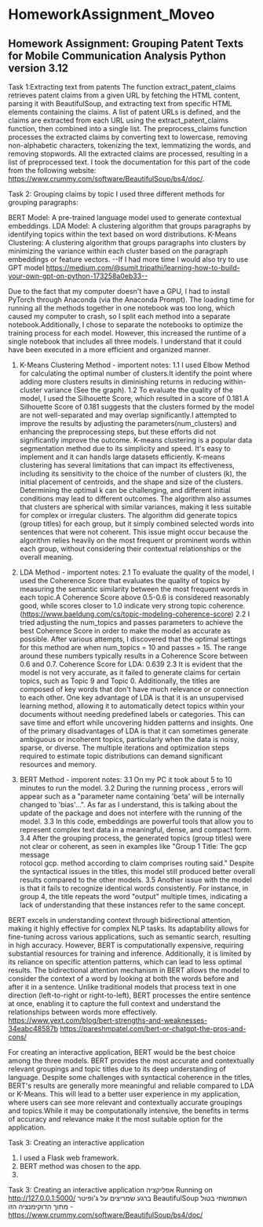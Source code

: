 # HomeworkAssignment_Moveo
Homework Assignment: Grouping Patent Texts for Mobile Communication Analysis
Python version 3.12
----------------------------------------------------------------------------
Task 1:Extracting text from patents
The function extract_patent_claims retrieves patent claims from a given URL by fetching the HTML content, parsing it with BeautifulSoup, and extracting text from specific HTML elements containing the claims.
A list of patent URLs is defined, and the claims are extracted from each URL using the extract_patent_claims function, then combined into a single list.
The preprocess_claims function processes the extracted claims by converting text to lowercase, removing non-alphabetic characters, tokenizing the text, lemmatizing the words, and removing stopwords.
All the extracted claims are processed, resulting in a list of preprocessed text.
I took the documentation for this part of the code from the following website: https://www.crummy.com/software/BeautifulSoup/bs4/doc/.

Task 2: Grouping claims by topic
I used three different methods for grouping paragraphs:

BERT Model: A pre-trained language model used to generate contextual embeddings.
LDA Model: A clustering algorithm that groups paragraphs by identifying topics within the text based on word distributions.
K-Means Clustering: A clustering algorithm that groups paragraphs into clusters by minimizing the variance within each cluster based on the paragraph embeddings or feature vectors.
--If I had more time I would also try to use GPT model https://medium.com/@sumit.tripathi/learning-how-to-build-your-own-gpt-on-python-173258a0eb33--

Due to the fact that my computer doesn't have a GPU, I had to install PyTorch through Anaconda (via the Anaconda Prompt).
The loading time for running all the methods together in one notebook was too long, which caused my computer to crash, so I split each method into a separate notebook.Additionally, I chose to separate the notebooks to optimize the training process for each model. However, this increased the runtime of a single notebook that includes all three models.
I understand that it could have been executed in a more efficient and organized manner.

1. K-Means Clustering Method - importent notes:
  1.1 I used Elbow Method for calculating the optimal number of clusters.It identify the point where adding more clusters results in diminishing returns in 
  reducing within-cluster variance (See the graph).
  1.2 To evaluate the quality of the model, I used the Silhouette Score, which resulted in a score of 0.181.A Silhouette Score of 0.181 suggests that the clusters 
  formed by the model are not well-separated and 
  may overlap significantly.I attempted to improve the results by adjusting the parameters(num_clusters) and enhancing the preprocessing steps, but these efforts 
  did not significantly improve the outcome.
K-means clustering is a popular data segmentation method due to its simplicity and speed. It's easy to implement and it can handls large datasets efficiently.
K-means clustering has several limitations that can impact its effectiveness, including its sensitivity to the choice of the number of clusters (k), the initial placement of centroids, and the shape and size of the clusters. Determining the optimal k can be challenging, and different initial conditions may lead to different outcomes. The algorithm also assumes that clusters are spherical with similar variances, making it less suitable for complex or irregular clusters.
The algorithm did generate topics (group titles) for each group, but it simply combined selected words into sentences that were not coherent. This issue might occur because the algorithm relies heavily on the most frequent or prominent words within each group, without considering their contextual relationships or the overall meaning.

2. LDA Method -  importent notes:
   2.1 To evaluate the quality of the model, I used the Coherence Score that evaluates the quality of topics by measuring the semantic similarity between the most 
   frequent words in each topic.A Coherence Score above 0.5-0.6 is considered reasonably good, while scores closer to 1.0 indicate very strong topic coherence.
   (https://www.baeldung.com/cs/topic-modeling-coherence-score)
   2.2 I tried adjusting the num_topics and passes parameters to achieve the best Coherence Score in order to make the model as accurate as possible. After various 
   attempts, I discovered that the optimal settings for this method are when num_topics = 10 and passes = 15. The range around these numbers typically results in a 
   Coherence Score between 0.6 and 0.7.
   Coherence Score for LDA: 0.639
   2.3 It is evident that the model is not very accurate, as it failed to generate claims for certain topics, such as Topic 9 and Topic 0. Additionally, the titles    are composed of key words that don't have much relevance or connection to each other.
One key advantage of LDA is that it is an unsupervised learning method, allowing it to automatically detect topics within your documents without needing predefined labels or categories. This can save time and effort while uncovering hidden patterns and insights.
One of the primary disadvantages of LDA is that it can sometimes generate ambiguous or incoherent topics, particularly when the data is noisy, sparse, or diverse.
The multiple iterations and optimization steps required to estimate topic distributions can demand significant resources and memory.

3. BERT Method - imporent notes:
   3.1 On my PC it took about 5 to 10 minutes to run the model.
   3.2 During the running process , errors will appear such as a "parameter name containing 'beta' will be internally changed to 'bias'...". As far as I 
   understand, this is talking about the update of the package and does not interfere with the running of the model.
   3.3  In this code, embeddings are powerful tools that allow you to represent complex text data in a meaningful, dense, and compact form.
   3.4 After the grouping process, the generated topics (group titles) were not clear or coherent, as seen in examples like "Group 1 Title: The gcp message  
       rotocol gcp. method according to claim comprises routing said." Despite the syntactical issues in the titles, this model still produced better overall 
       results compared to the other models.
   3.5 Another issue with the model is that it fails to recognize identical words consistently. For instance, in group 4, the title repeats the word "output" 
       multiple times, indicating a lack of understanding that these instances refer to the same concept.

BERT excels in understanding context through bidirectional attention, making it highly effective for complex NLP tasks. Its adaptability allows for fine-tuning across various applications, such as semantic search, resulting in high accuracy. However, BERT is computationally expensive, requiring substantial resources for training and inference. Additionally, it is limited by its reliance on specific attention patterns, which can lead to less optimal results.
The bidirectional attention mechanism in BERT allows the model to consider the context of a word by looking at both the words before and after it in a sentence. Unlike traditional models that process text in one direction (left-to-right or right-to-left), BERT processes the entire sentence at once, enabling it to capture the full context and understand the relationships between words more effectively.
https://www.yext.com/blog/bert-strengths-and-weaknesses-34eabc48587b
https://pareshmpatel.com/bert-or-chatgpt-the-pros-and-cons/

For creating an interactive application, BERT would be the best choice among the three models. BERT provides the most accurate and contextually relevant groupings and topic titles due to its deep understanding of language. Despite some challenges with syntactical coherence in the titles, BERT's results are generally more meaningful and reliable compared to LDA or K-Means. This will lead to a better user experience in my application, where users can see more relevant and contextually accurate groupings and topics.While it may be computationally intensive, the benefits in terms of accuracy and relevance make it the most suitable option for the application.


Task 3: Creating an interactive application

1. I used a Flask web framework.
2. BERT method was chosen to the app.
3.






Task 3: Creating an interactive application
אפליקציה
Running on http://127.0.0.1:5000/
ברגע שמריצים על ג'ופיטר
BeautifulSoup השתמשתי בטול
מתוך הדוקימנציה הזו - https://www.crummy.com/software/BeautifulSoup/bs4/doc/
